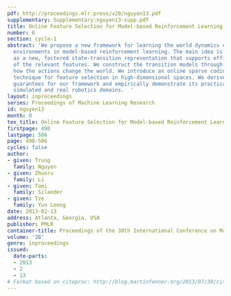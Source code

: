 ```yaml
---
pdf: http://proceedings.mlr.press/v28/nguyen13.pdf
supplementary: Supplementary:nguyen13-supp.pdf
title: Online Feature Selection for Model-based Reinforcement Learning
number: 0
section: cycle-1
abstract: 'We propose a new framework for learning the world dynamics of feature-rich
  environments in model-based reinforcement learning. The main idea is formalized
  as a new, factored state-transition representation that supports efficient online-learning
  of the relevant features. We construct the transition models through predicting
  how the actions change the world. We introduce an online sparse coding learning
  technique for feature selection in high-dimensional spaces. We derive theoretical
  guarantees for our framework and empirically demonstrate its practicality in both
  simulated and real robotics domains.  '
layout: inproceedings
series: Proceedings of Machine Learning Research
id: nguyen13
month: 0
tex_title: Online Feature Selection for Model-based Reinforcement Learning
firstpage: 498
lastpage: 506
page: 498-506
cycles: false
author:
- given: Trung
  family: Nguyen
- given: Zhuoru
  family: Li
- given: Tomi
  family: Silander
- given: Tze
  family: Yun Leong
date: 2013-02-13
address: Atlanta, Georgia, USA
publisher: PMLR
container-title: Proceedings of the 30th International Conference on Machine Learning
volume: '28'
genre: inproceedings
issued:
  date-parts:
  - 2013
  - 2
  - 13
# Format based on citeproc: http://blog.martinfenner.org/2013/07/30/citeproc-yaml-for-bibliographies/
---
```

